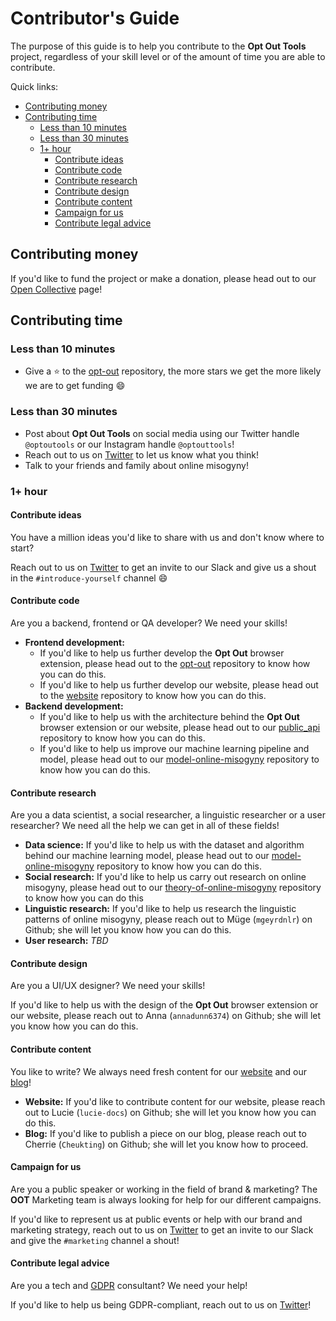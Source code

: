 # Contributor's Guide

The purpose of this guide is to help you contribute to the **Opt Out Tools** project,
regardless of your skill level or of the amount of time you are able to contribute.

Quick links:

- [Contributing money](#Contributing-money)
- [Contributing time](#Contributing-time)
  - [Less than 10 minutes](#Less-than-10-minutes)
  - [Less than 30 minutes](#Less-than-30-minutes)
  - [1+ hour](#1+-hour)
    - [Contribute ideas](#Contribute-ideas)
    - [Contribute code](#Contribute-code)
    - [Contribute research](#Contribute-research)
    - [Contribute design](#Contribute-design)
    - [Contribute content](#Contribute-content)
    - [Campaign for us](#Campaign-for-us)
    - [Contribute legal advice](#Contribute-legal-advice)

## Contributing money

If you'd like to fund the project or make a donation, please head out to our [Open Collective](https://opencollective.com/opt-out-tools) page!

## Contributing time

### Less than 10 minutes

- Give a :star: to the [opt-out](https://github.com/opt-out-tools/opt-out)
repository, the more stars we get the more likely we are to get funding :smile:

### Less than 30 minutes

- Post about **Opt Out Tools** on social media using our Twitter handle `@optoutools`
or our Instagram handle `@optouttools`!
- Reach out to us on [Twitter](https://twitter.com/optoutools) to let us know what you think!
- Talk to your friends and family about online misogyny!

### 1+ hour

#### Contribute ideas

You have a million ideas you'd like to share with us and don't know where to start?

Reach out to us on [Twitter](https://twitter.com/optoutools) to get an invite to
our Slack and give us a shout in the `#introduce-yourself` channel :smile:

#### Contribute code

Are you a backend, frontend or QA developer? We need your skills!

- **Frontend development:**
  - If you'd like to help us further develop the **Opt Out** browser extension,
  please head out to the [opt-out](https://github.com/opt-out-tools/opt-out)
  repository to know how you can do this.
  - If you'd like to help us further develop our website, please head out to the
  [website](https://github.com/opt-out-tools/website) repository to know how you
  can do this.
- **Backend development:**
  - If you'd like to help us with the architecture behind the **Opt Out** browser
  extension or our website, please head out to our
  [public_api](https://github.com/opt-out-tools/public_api) repository to know how
  you can do this.
  - If you'd like to help us improve our machine learning pipeline and model, please
  head out to our
  [model-online-misogyny](https://github.com/opt-out-tools/model-online-misogyny)
  repository to know how you can do this.

#### Contribute research

Are you a data scientist, a social researcher, a linguistic researcher or a user
researcher? We need all the help we can get in all of these fields!

- **Data science:** If you'd like to help us with the dataset and algorithm behind our
machine learning model, please head out to our
[model-online-misogyny](https://github.com/opt-out-tools/model-online-misogyny)
repository to know how you can do this.
- **Social research:** If you'd like to help us carry out research on online misogyny,
please head out to our
[theory-of-online-misogyny](https://github.com/opt-out-tools/theory-of-online-misogyny)
repository to know how you can do this
- **Linguistic research:** If you'd like to help us research the linguistic
patterns of online misogyny, please reach out to Müge (`mgeyrdnlr`) on Github;
she will let you know how you can do this.
- **User research:** *TBD*

#### Contribute design

Are you a UI/UX designer? We need your skills!

If you'd like to help us with the design of the **Opt Out** browser extension or
our website, please reach out to Anna (`annadunn6374`) on Github; she will let
you know how you can do this.

#### Contribute content

You like to write? We always need fresh content for our
[website](https://www.optoutools.com/) and our [blog](https://medium.com/opt-out-tools)!

- **Website:** If you'd like to contribute content for our website, please reach out to Lucie
(`lucie-docs`) on Github; she will let you know how you can do this.
- **Blog:** If you'd like to publish a piece on our blog, please reach out to Cherrie
(`Cheukting`) on Github; she will let you know how to proceed.

#### Campaign for us

Are you a public speaker or working in the field of brand & marketing? The
**OOT** Marketing team is always looking for help for our different campaigns.

If you'd like to represent us at public events or help with our brand and
marketing strategy, reach out to us on [Twitter](https://twitter.com/optoutools)
to get an invite to our Slack and give the `#marketing` channel a shout!

#### Contribute legal advice

Are you a tech and [GDPR](https://en.wikipedia.org/wiki/General_Data_Protection_Regulation)
consultant? We need your help!

If you'd like to help us being GDPR-compliant, reach out to us on
[Twitter](https://twitter.com/optoutools)!
